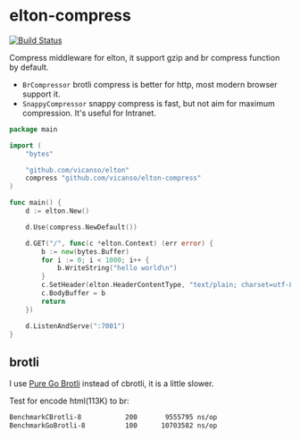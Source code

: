 # elton-compress

[![Build Status](https://img.shields.io/travis/vicanso/elton-compress.svg?label=linux+build)](https://travis-ci.org/vicanso/elton-compress)

Compress middleware for elton, it support gzip and br compress function by default. 

- `BrCompressor` brotli compress is better for http, most modern browser support it.
- `SnappyCompressor` snappy compress is fast, but not aim for maximum compression. It's useful for Intranet.


```go
package main

import (
	"bytes"

	"github.com/vicanso/elton"
	compress "github.com/vicanso/elton-compress"
)

func main() {
	d := elton.New()

	d.Use(compress.NewDefault())

	d.GET("/", func(c *elton.Context) (err error) {
		b := new(bytes.Buffer)
		for i := 0; i < 1000; i++ {
			b.WriteString("hello world\n")
		}
		c.SetHeader(elton.HeaderContentType, "text/plain; charset=utf-8")
		c.BodyBuffer = b
		return
	})

	d.ListenAndServe(":7001")
}
```

## brotli

I use [Pure Go Brotli](https://github.com/andybalholm/brotli) instead of cbrotli, it is a little slower. 

Test for encode html(113K) to br:

```bash
BenchmarkCBrotli-8    	     200	   9555795 ns/op
BenchmarkGoBrotli-8   	     100	  10703582 ns/op
```